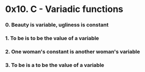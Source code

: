 # 0x10. C - Variadic functions

### 0. Beauty is variable, ugliness is constant

### 1. To be is to be the value of a variable

### 2. One woman's constant is another woman's variable

### 3. To be is a to be the value of a variable


